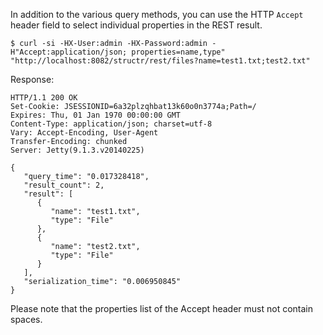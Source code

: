 In addition to the various query methods, you can use the HTTP `Accept` header field to select individual properties in the REST result.

    $ curl -si -HX-User:admin -HX-Password:admin -H"Accept:application/json; properties=name,type" "http://localhost:8082/structr/rest/files?name=test1.txt;test2.txt"

Response:

    HTTP/1.1 200 OK
    Set-Cookie: JSESSIONID=6a32plzqhbat13k60o0n3774a;Path=/
    Expires: Thu, 01 Jan 1970 00:00:00 GMT
    Content-Type: application/json; charset=utf-8
    Vary: Accept-Encoding, User-Agent
    Transfer-Encoding: chunked
    Server: Jetty(9.1.3.v20140225)
    
    {
       "query_time": "0.017328418",
       "result_count": 2,
       "result": [
          {
             "name": "test1.txt",
             "type": "File"
          },
          {
             "name": "test2.txt",
             "type": "File"
          }
       ],
       "serialization_time": "0.006950845"
    }

<p class="info">Please note that the properties list of the Accept header must not contain spaces.</p>
